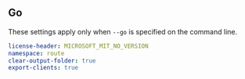 ## Go

These settings apply only when `--go` is specified on the command line.

``` yaml $(go)
license-header: MICROSOFT_MIT_NO_VERSION
namespace: route
clear-output-folder: true
export-clients: true
```
